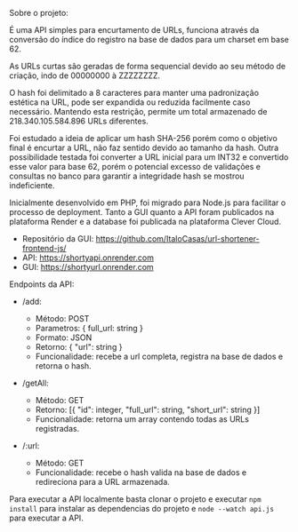 Sobre o projeto:

É uma API simples para encurtamento de URLs, funciona através da conversão do índice do registro na base de dados para um charset em base 62.

As URLs curtas são geradas de forma sequencial devido ao seu método de criação, indo de 00000000 à ZZZZZZZZ.

O hash foi delimitado a 8 caracteres para manter uma padronização estética na URL, pode ser expandida ou reduzida facilmente caso necessário.
Mantendo esta restrição, permite um total armazenado de 218.340.105.584.896 URLs diferentes.

Foi estudado a ideia de aplicar um hash SHA-256 porém como o objetivo final é encurtar a URL, não faz sentido devido ao tamanho da hash.
Outra possibilidade testada foi converter a URL inicial para um INT32 e convertido esse valor para base 62, porém o potencial excesso de validações e consultas no banco para garantir a integridade hash se mostrou indeficiente.

Inicialmente desenvolvido em PHP, foi migrado para Node.js para facilitar o processo de deployment. 
Tanto a GUI quanto a API foram publicados na plataforma Render e a database foi publicada na plataforma Clever Cloud.

- Repositório da GUI:
https://github.com/ItaloCasas/url-shortener-frontend-js/
- API:
https://shortyapi.onrender.com
- GUI:
https://shortyurl.onrender.com

Endpoints da API:
- /add:
  - Método: POST
  - Parametros: { full_url: string }
  - Formato: JSON
  - Retorno: { "url": string }
  - Funcionalidade: recebe a url completa, registra na base de dados e retorna o hash.

- /getAll:
  - Método: GET
  - Retorno: [{ "id": integer, "full_url": string, "short_url": string }]
  - Funcionalidade: retorna um array contendo todas as URLs registradas.
 
- /:url:
  - Método: GET
  - Funcionalidade: recebe o hash valida na base de dados e redireciona para a URL armazenada.
 
Para executar a API localmente basta clonar o projeto e executar `npm install` para instalar as dependencias do projeto e `node --watch api.js` para executar a API.
